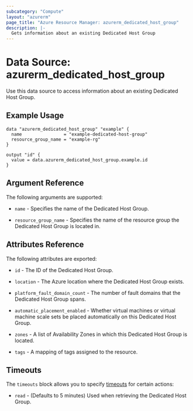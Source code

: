 ```yaml
---
subcategory: "Compute"
layout: "azurerm"
page_title: "Azure Resource Manager: azurerm_dedicated_host_group"
description: |-
  Gets information about an existing Dedicated Host Group
---
```


# Data Source: azurerm_dedicated_host_group

Use this data source to access information about an existing Dedicated Host Group.

## Example Usage

```hcl
data "azurerm_dedicated_host_group" "example" {
  name                = "example-dedicated-host-group"
  resource_group_name = "example-rg"
}

output "id" {
  value = data.azurerm_dedicated_host_group.example.id
}
```

## Argument Reference

The following arguments are supported:

* `name` - Specifies the name of the Dedicated Host Group.

* `resource_group_name` - Specifies the name of the resource group the Dedicated Host Group is located in.


## Attributes Reference

The following attributes are exported:

* `id` - The ID of the Dedicated Host Group.

* `location` - The Azure location where the Dedicated Host Group exists.

* `platform_fault_domain_count` - The number of fault domains that the Dedicated Host Group spans.

* `automatic_placement_enabled` - Whether virtual machines or virtual machine scale sets be placed automatically on this Dedicated Host Group.

* `zones` - A list of Availability Zones in which this Dedicated Host Group is located.

* `tags` - A mapping of tags assigned to the resource.

## Timeouts

The `timeouts` block allows you to specify [timeouts](https://www.terraform.io/docs/configuration/resources.html#timeouts) for certain actions:

* `read` - (Defaults to 5 minutes) Used when retrieving the Dedicated Host Group.
